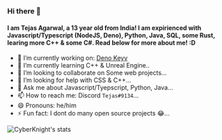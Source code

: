 ### Hi there 👋
#### I am Tejas Agarwal, a 13 year old from India! I am expirienced with Javascript/Typescript (NodeJS, Deno), Python, Java, SQL, some Rust, learing more C++ & some C#. Read below for more about me! :D

- 🔭 I’m currently working on: [Deno Keyv](https://github.com/CyberKnight007/deno-keyv)
- 🌱 I’m currently learning C++ & Unreal Engine..
- 👯 I’m looking to collaborate on Some web projects...
- 🤔 I’m looking for help with CSS & C++...
- 💬 Ask me about Javascript/Tyepscript, Python, Java...
- 📫 How to reach me: Discord `Tejas#9134`...
- 😄 Pronouns: he/him
- ⚡ Fun fact: I dont do many open source projects 😂...

![CyberKnight's stats](https://github-readme-stats.vercel.app/api?username=tejasag&show_icons=true&theme=radical)
